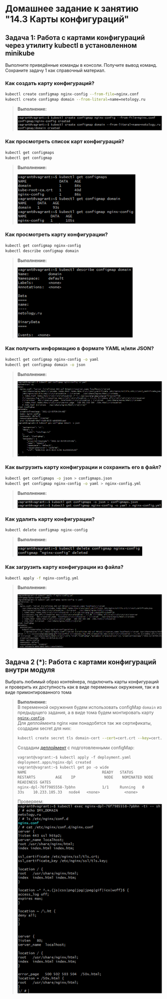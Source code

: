# Домашнее задание к занятию "14.3 Карты конфигураций"

## Задача 1: Работа с картами конфигураций через утилиту kubectl в установленном minikube

Выполните приведённые команды в консоли. Получите вывод команд. Сохраните
задачу 1 как справочный материал.

### Как создать карту конфигураций?

```bash
kubectl create configmap nginx-config --from-file=nginx.conf
kubectl create configmap domain --from-literal=name=netology.ru
```

> **Выполнение:**    
> 
> ![14-03-01](img/1.png) 


### Как просмотреть список карт конфигураций?

```bash
kubectl get configmaps
kubectl get configmap
```

> **Выполнение:**    
> 
> ![14-03-02](img/2.png) 

### Как просмотреть карту конфигурации?

```bash
kubectl get configmap nginx-config
kubectl describe configmap domain
```

> **Выполнение:**    
> 
> ![14-03-03](img/3.png) 

### Как получить информацию в формате YAML и/или JSON?

```bash
kubectl get configmap nginx-config -o yaml
kubectl get configmap domain -o json
```

> **Выполнение:**    
> 
> ![14-03-04](img/4.png) 

### Как выгрузить карту конфигурации и сохранить его в файл?

```bash
kubectl get configmaps -o json > configmaps.json
kubectl get configmap nginx-config -o yaml > nginx-config.yml
```

> **Выполнение:**    
> 
> ![14-03-05](img/5.png) 

### Как удалить карту конфигурации?

```bash
kubectl delete configmap nginx-config
```

> **Выполнение:**    
> 
> ![14-03-06](img/6.png) 

### Как загрузить карту конфигурации из файла?

```bash
kubectl apply -f nginx-config.yml
```

> **Выполнение:**    
> 
> ![14-03-07](img/7.png) 

## Задача 2 (*): Работа с картами конфигураций внутри модуля

Выбрать любимый образ контейнера, подключить карты конфигураций и проверить
их доступность как в виде переменных окружения, так и в виде примонтированного
тома

> **Выполнение:**    
> В переменной окружения будем использовать configMap `domain` из предыдущего задания, а в виде тома будем монтировать карту [`nginx-config`](nginx.conf).    
> Для деплоймента nginx нам понадобятся так же сертификаты, создадим secret для них:
> ```bash
> kubectl create secret tls domain-cert --cert=cert.crt --key=cert.key
> ```
> Создадим [деплоймент](deployment.yaml) с подготовленными configMap:
> ```console
> vagrant@vagrant:~$ kubectl apply -f deployment.yaml
> deployment.apps/nginx-dpl created
> vagrant@vagrant:~$ kubectl get po -o wide
> NAME                                  READY   STATUS              RESTARTS         AGE    IP             NODE    NOMINATED NODE   READINESS GATES
> nginx-dpl-76f7985558-7pbhn            1/1     Running   0                33s    10.233.105.33   node4   <none>           <none>
> ```
> Проверяем:    
> ![14-03-08](img/8.png)    


